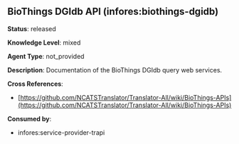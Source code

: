 [//]: # (DO NOT MANUALLY EDIT THIS FILE. IT IS GENERATED FROM A TEMPLATE.)

## BioThings DGIdb API (infores:biothings-dgidb)

**Status**: released
  
**Knowledge Level**: mixed
  
**Agent Type**: not_provided

**Description**: Documentation of the BioThings DGIdb query web services.

**Cross References**:

- [https://github.com/NCATSTranslator/Translator-All/wiki/BioThings-APIs](https://github.com/NCATSTranslator/Translator-All/wiki/BioThings-APIs)


**Consumed by**:

- infores:service-provider-trapi